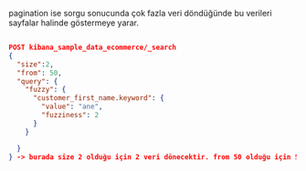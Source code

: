pagination ise sorgu sonucunda çok fazla veri döndüğünde bu verileri sayfalar halinde göstermeye yarar. 
```json

POST kibana_sample_data_ecommerce/_search
{
  "size":2,
  "from": 50, 
  "query": {
    "fuzzy": {
      "customer_first_name.keyword": {
        "value": "ane",
        "fuzziness": 2
      }
    }

  }
} -> burada size 2 olduğu için 2 veri dönecektir. from 50 olduğu için 50. veriden başlayarak 2 veri dönecektir. 
```
